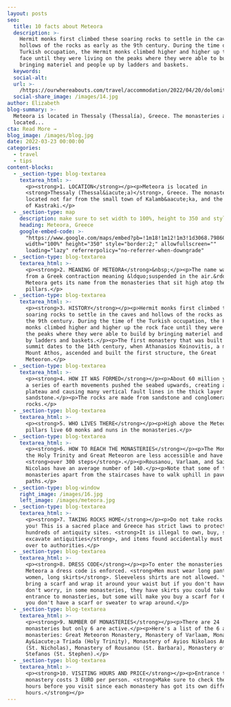 ```yaml
---
layout: posts
seo:
  title: 10 facts about Meteora
  description: >-
    Hermit monks first climbed these soaring rocks to settle in the caves and
    hollows of the rocks as early as the 9th century. During the time of the
    Turkish occupation, the Hermit monks climbed higher and higher up the rock
    face until they were living on the peaks where they were able to build by
    bringing materiel and people up by ladders and baskets.
  keywords:
  social-alt:
  url: >-
    /https://ourwhereabouts.com/travel/accommodation/2022/04/20/dolomites-travel-guide.html
  social-share_image: /images/14.jpg
author: Elizabeth
blog-summary: >-
  Meteora is located in Thessaly (Thessalía), Greece. The monasteries are
  located...
cta: Read More →
blog_image: /images/blog.jpg
date: 2022-03-23 00:00:00
categories:
  - travel
  - tips
content-blocks:
  - _section-type: blog-textarea
    textarea_html: >-
      <p><strong>1. LOCATION</strong></p><p>Meteora is located in
      <strong>Thessaly (Thessal&iacute;a)</strong>, Greece. The monasteries are
      located not far from the small town of Kalamb&aacute;ka, and the village
      of Kastraki.</p>
  - _section-type: map
    description: make sure to set width to 100%, height to 350 and style to border 2
    heading: Meteora, Greece
    google-embed-code: >-
      "https://www.google.com/maps/embed?pb=!1m18!1m12!1m3!1d3068.798606323952!2d21.628400915538794!3d39.721708505537755!2m3!1f0!2f0!3f0!3m2!1i1024!2i768!4f13.1!3m3!1m2!1s0x13590faee8327f39%3A0x7127add4d8bc32ff!2sMeteora!5e0!3m2!1sen!2sth!4v1650431576319!5m2!1sen!2sth"
      width="100%" height="350" style="border:2;" allowfullscreen=""
      loading="lazy" referrerpolicy="no-referrer-when-downgrade"
  - _section-type: blog-textarea
    textarea_html: >-
      <p><strong>2. MEANING OF METEORA</strong>&nbsp;</p><p>The name was derived
      from a Greek contraction meaning &ldquo;suspended in the air.&rdquo;
      Meteora gets its name from the monasteries that sit high atop the stone
      pillars.</p>
  - _section-type: blog-textarea
    textarea_html: >-
      <p><strong>3. HISTORY</strong></p><p>Hermit monks first climbed these
      soaring rocks to settle in the caves and hollows of the rocks as early as
      the 9th century. During the time of the Turkish occupation, the Hermit
      monks climbed higher and higher up the rock face until they were living on
      the peaks where they were able to build by bringing materiel and people up
      by ladders and baskets.</p><p>The first monastery that was built on a
      summit dates to the 14th century, when Athanasios Koinovitis, a monk from
      Mount Athos, ascended and built the first structure, the Great
      Meteoron.</p>
  - _section-type: blog-textarea
    textarea_html: >-
      <p><strong>4. HOW IT WAS FORMED</strong></p><p>About 60 million years ago,
      a series of earth movements pushed the seabed upwards, creating a high
      plateau and causing many vertical fault lines in the thick layer of
      sandstone.</p><p>The rocks are made from sandstone and conglomerate
      rocks.</p>
  - _section-type: blog-textarea
    textarea_html: >-
      <p><strong>5. WHO LIVES THERE</strong></p><p>High above the Meteora
      pillars live 60 monks and nuns in the monasteries.</p>
  - _section-type: blog-textarea
    textarea_html: >-
      <p><strong>6. HOW TO REACH THE MONASTERIES</strong></p><p>The Monastery of
      the Holy Trinity and Great Meteoron are less accessible and have
      <strong>over 300 steps</strong>.</p><p>Rousanou, Varlaam, and Saint
      Nicolaos have an average number of 140.</p><p>Note that some of the
      monasteries apart from the staircases have to walk uphill in paved
      paths.</p>
  - _section-type: blog-window
    right_image: /images/16.jpg
    left_image: /images/meteora.jpg
  - _section-type: blog-textarea
    textarea_html: >-
      <p><strong>7. TAKING ROCKS HOME</strong></p><p>Do not take rocks home with
      you! This is a sacred place and Greece has strict laws to protect its
      hundreds of antiquity sites. <strong>It is illegal to own, buy, sell or
      excavate antiquities</strong>, and items found accidentally must be handed
      over to authorities.</p>
  - _section-type: blog-textarea
    textarea_html: >-
      <p><strong>8. DRESS CODE</strong></p><p>To enter the monasteries of
      Meteora a dress code is enforced. <strong>Men must wear long pants and
      women, long skirts</strong>. Sleeveless shirts are not allowed. You can
      bring a scarf and wrap it around your waist but if you don't have one
      don't worry, in some monasteries, they have skirts you could take at the
      entrance to monasteries, but some will make you buy a scarf for 6 EURO if
      you don't have a scarf or sweater to wrap around.</p>
  - _section-type: blog-textarea
    textarea_html: >-
      <p><strong>9. NUMBER OF MONASTERIES</strong></p><p>There are 24
      monasteries but only 6 are active.</p><p>Here's a list of the 6 active
      monasteries: Great Meteoron Monastery, Monastery of Varlaam, Monastery of
      Ay&iacute;a Triada (Holy Trinity), Monastery of Ayios Nikolaos Anapafsas
      (St. Nicholas), Monastery of Rousanou (St. Barbara), Monastery of Ayios
      Stefanos (St. Stephen).</p>
  - _section-type: blog-textarea
    textarea_html: >-
      <p><strong>10. VISITING HOURS AND PRICE</strong></p><p>Entrance to each
      monastery costs 3 EURO per person. <strong>Make sure to check the visiting
      hours before you visit since each monastery has got its own different
      hours.</strong></p>
---
```


